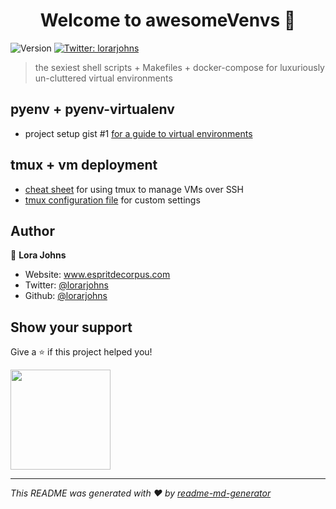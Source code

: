 <h1 align="center">Welcome to awesomeVenvs 👋</h1>
<p>
  <img alt="Version" src="https://img.shields.io/badge/version-0.0.1-blue.svg?cacheSeconds=2592000" />
  <a href="https://twitter.com/lorarjohns" target="_blank">
    <img alt="Twitter: lorarjohns" src="https://img.shields.io/twitter/follow/lorarjohns.svg?style=social" />
  </a>
</p>

> the sexiest shell scripts + Makefiles + docker-compose for luxuriously un-cluttered virtual environments

## pyenv + pyenv-virtualenv

- project setup gist #1 [for a guide to virtual environments](https://medium.com/p/8af34aa106ac/)

## tmux + vm deployment

- [cheat sheet](https://github.com/lorarjohns/awesomeVenvs/blob/master/tmux-cheatsheet.md) for using tmux to manage VMs over SSH
- [tmux configuration file](https://github.com/lorarjohns/awesomeVenvs/blob/master/.tmux.conf) for custom settings

## Author

👤 **Lora Johns**

* Website: www.espritdecorpus.com
* Twitter: [@lorarjohns](https://twitter.com/lorarjohns)
* Github: [@lorarjohns](https://github.com/lorarjohns)

## Show your support

Give a ⭐️ if this project helped you!

<a href="https://www.patreon.com/lorarjohns">
  <img src="https://c5.patreon.com/external/logo/become_a_patron_button@2x.png" width="160">
</a>

***
_This README was generated with ❤️ by [readme-md-generator](https://github.com/kefranabg/readme-md-generator)_
